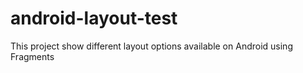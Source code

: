 android-layout-test
===================

This project show different layout options available on Android using Fragments

